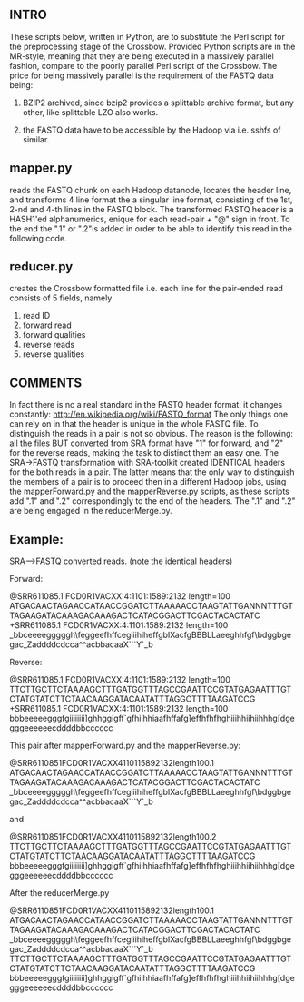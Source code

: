 INTRO
-------------
These scripts below, written in Python, are to substitute the Perl script for the preprocessing stage of the Crossbow.
Provided Python scripts are in the MR-style, meaning that they are being executed in a massively parallel fashion, compare to the poorly parallel  Perl script of the Crossbow.
The price for being massively parallel is the requirement of the FASTQ data being:

1) BZIP2 archived, since bzip2 provides  a splittable archive format, but any other, like splittable LZO also works.

2) the FASTQ data have to be accessible by the Hadoop via i.e. sshfs of similar.

mapper.py
---------------

reads the FASTQ chunk on each Hadoop datanode, locates the header line, and transforms 4 line format the a singular line format, consisting of the 1st, 2-nd and 4-th lines in the FASTQ block.
The transformed FASTQ header is a HASH1'ed  alphanumerics, enique for each read-pair + "@" sign in front. To the end the ".1" or ".2"is added in order to be able to identify this read in the following code.


reducer.py
-----------------

creates the Crossbow formatted file i.e. each line for the pair-ended read consists of 5 fields, namely

1) read ID 
2) forward read 
3) forward qualities 
4) reverse reads 
5) reverse qualities


COMMENTS
-------------
In fact there is no a real standard in the FASTQ header format: it changes constantly: http://en.wikipedia.org/wiki/FASTQ_format
The only things one can rely on in that the header is unique in the whole FASTQ file.
To distinguish the reads in a pair is not so obvious. The reason is the following:
all the files BUT converted from SRA format have "1" for forward, and "2" for the reverse reads, making the task to distinct them an easy one.
The SRA->FASTQ transformation with SRA-toolkit created IDENTICAL headers for the both reads in a pair.
The latter means that the only way to distinguish the members of a pair is to proceed then in a different Hadoop jobs, using the mapperForward.py and the mapperReverse.py scripts, as these scripts add  ".1" and ".2" correspondingly to  the end of the  headers. 
The ".1" and ".2" are being engaged in the reducerMerge.py.

Example:
------------
SRA-->FASTQ converted reads. (note the identical headers)

Forward: 

@SRR611085.1 FCD0R1VACXX:4:1101:1589:2132 length=100 
ATGACAACTAGAACCATAACCGGATCTTAAAAACCTAAGTATTGANNNTTTGTTAGAAGATACAAAGACAAAGACTCATACGGACTTCGACTACACTATC 
+SRR611085.1 FCD0R1VACXX:4:1101:1589:2132 length=100 
\_bbceeeegggggh\feggeefhffcegiiihiheffgbIXacfgBBBLLaeeghhfgf\bdggbgegac_Zaddddcdcca^^acbbacaaX\`\`\`Y\`\_b 

Reverse:

@SRR611085.1 FCD0R1VACXX:4:1101:1589:2132 length=100 
TTCTTGCTTCTAAAAGCTTTGATGGTTTAGCCGAATTCCGTATGAGAATTTGTCTATGTATCTTCTAACAAGGATACAATATTTAGGCTTTTAAGATCCG 
+SRR611085.1 FCD0R1VACXX:4:1101:1589:2132 length=100 
bbbeeeeegggfgiiiiiiii]ghhggigff`gfhiihhiaafhffafg]effhfhfhghiiihhiihiihhhg[dgegggeeeeeecddddbbcccccc 


This pair after mapperForward.py and the mapperReverse.py:

@SRR6110851FCD0R1VACXX4110115892132length100.1  ATGACAACTAGAACCATAACCGGATCTTAAAAACCTAAGTATTGANNNTTTGTTAGAAGATACAAAGACAAAGACTCATACGGACTTCGACTACACTATC 
\_bbceeeegggggh\feggeefhffcegiiihiheffgbIXacfgBBBLLaeeghhfgf\bdggbgegac_Zaddddcdcca^^acbbacaaX\`\`\`Y\`\_b 

and 

@SRR6110851FCD0R1VACXX4110115892132length100.2  
TTCTTGCTTCTAAAAGCTTTGATGGTTTAGCCGAATTCCGTATGAGAATTTGTCTATGTATCTTCTAACAAGGATACAATATTTAGGCTTTTAAGATCCG 
bbbeeeeegggfgiiiiiiii]ghhggigff`gfhiihhiaafhffafg]effhfhfhghiiihhiihiihhhg[dgegggeeeeeecddddbbcccccc

After the reducerMerge.py

@SRR6110851FCD0R1VACXX4110115892132length100.1  ATGACAACTAGAACCATAACCGGATCTTAAAAACCTAAGTATTGANNNTTTGTTAGAAGATACAAAGACAAAGACTCATACGGACTTCGACTACACTATC 
\_bbceeeegggggh\feggeefhffcegiiihiheffgbIXacfgBBBLLaeeghhfgf\bdggbgegac_Zaddddcdcca^^acbbacaaX\`\`\`Y\`\_b 
TTCTTGCTTCTAAAAGCTTTGATGGTTTAGCCGAATTCCGTATGAGAATTTGTCTATGTATCTTCTAACAAGGATACAATATTTAGGCTTTTAAGATCCG     
bbbeeeeegggfgiiiiiiii]ghhggigff`gfhiihhiaafhffafg]effhfhfhghiiihhiihiihhhg[dgegggeeeeeecddddbbcccccc

